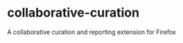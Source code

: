collaborative-curation
======================

A collaborative curation and reporting extension for Firefox
